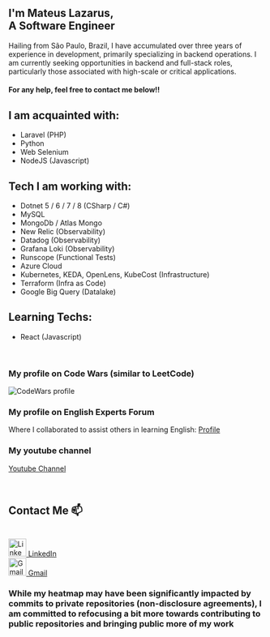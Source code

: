 
## I'm Mateus Lazarus,<br> A Software Engineer
Hailing from São Paulo, Brazil, I have accumulated over three years of experience in development, primarily specializing in backend operations. I am currently seeking opportunities in backend and full-stack roles, particularly those associated with high-scale or critical applications.

#### For any help, feel free to contact me below!!


## I am acquainted with:
- Laravel (PHP)
- Python
- Web Selenium
- NodeJS (Javascript)

## Tech I am working with:
- Dotnet 5 / 6 / 7 / 8 (CSharp / C#)
- MySQL
- MongoDb / Atlas Mongo
- New Relic (Observability)
- Datadog (Observability)
- Grafana Loki (Observability)
- Runscope (Functional Tests)
- Azure Cloud
- Kubernetes, KEDA, OpenLens, KubeCost (Infrastructure)
- Terraform (Infra as Code)
- Google Big Query (Datalake)

## Learning Techs:
- React (Javascript)

<br>

### My profile on Code Wars (similar to LeetCode)
<img alt="CodeWars profile"
  src="https://www.codewars.com/users/mateus-lazarus/badges/large">

### My profile on English Experts Forum
Where I collaborated to assist others in learning English: 
[Profile](https://www.englishexperts.com.br/forum/swarmfire-u315299.html)

### My youtube channel
[Youtube Channel](https://youtu.be/ipv4S_EVbuY)

<br>

## Contact Me 📫
<div align="left">
  <br>
  <a href="https://www.linkedin.com/in/mateus-lazarus/" title="LinkedIn Profile">
    <img alt="LinkedIn-icon" width="35"
  src="https://cdn.jsdelivr.net/gh/devicons/devicon/icons/linkedin/linkedin-original.svg">
    LinkedIn
  </a>
  <br>
  <a href="mailto:contateMateusLazarus@gmail.com" title="Gmail">
    <img alt="Gmail-icon" width="35"
  src="https://upload.wikimedia.org/wikipedia/commons/4/4e/Gmail_Icon.png">
    Gmail
  </a>
</div>

### While my heatmap may have been significantly impacted by commits to private repositories (non-disclosure agreements), I am committed to refocusing a bit more towards contributing to public repositories and bringing public more of my work
